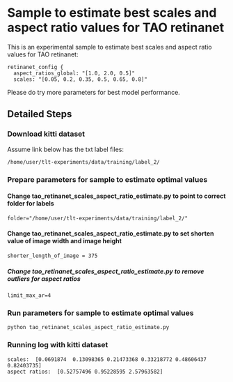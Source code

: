 # Sample to estimate best scales and aspect ratio values for TAO retinanet

This is an experimental sample to estimate best scales and aspect ratio values for TAO retinanet:

```
retinanet_config {
  aspect_ratios_global: "[1.0, 2.0, 0.5]"
  scales: "[0.05, 0.2, 0.35, 0.5, 0.65, 0.8]"
```

Please do try more parameters for best model performance.


## Detailed Steps

### Download kitti dataset

Assume link below has the txt label files:
```
/home/user/tlt-experiments/data/training/label_2/
```



### Prepare parameters for sample to estimate optimal values

#### Change tao_retinanet_scales_aspect_ratio_estimate.py to point to correct folder for labels
```
folder="/home/user/tlt-experiments/data/training/label_2/"
```


#### Change tao_retinanet_scales_aspect_ratio_estimate.py to set shorten value of image width and image height
```
shorter_length_of_image = 375
```


##### Change tao_retinanet_scales_aspect_ratio_estimate.py to remove outliers for aspect ratios
```
limit_max_ar=4
```



### Run parameters for sample to estimate optimal values

```
python tao_retinanet_scales_aspect_ratio_estimate.py
```



### Running log with kitti dataset


```
scales:  [0.0691874  0.13098365 0.21473368 0.33218772 0.48606437 0.82403735]
aspect ratios:  [0.52757496 0.95228595 2.57963582]
```

